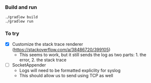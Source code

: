 ### Build and run
```
./gradlew build
./gradlew run
```

### To try
- [x] Customize the stack trace renderer (https://stackoverflow.com/a/38486720/399105)
    - This seems to work, but it still sends the log as two parts: 1. the error, 2. the stack trace
- [ ] SocketAppender
    - Logs will need to be formatted expliclity for syslog
    - This should allow us to send using TCP as well
